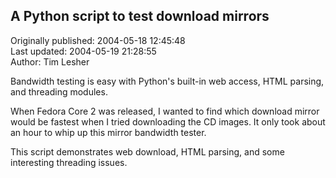## A Python script to test download mirrors  
Originally published: 2004-05-18 12:45:48  
Last updated: 2004-05-19 21:28:55  
Author: Tim Lesher  
  
Bandwidth testing is easy with Python's built-in web access, HTML parsing, and threading modules.

When Fedora Core 2 was released, I wanted to find which download mirror would be fastest when I tried downloading the CD images.  It only took about an hour to whip up this mirror bandwidth tester.

This script demonstrates web download, HTML parsing, and some interesting threading issues.